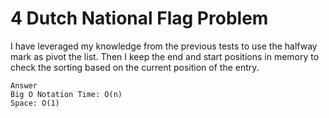# 4 Dutch National Flag Problem

I have leveraged my knowledge from the previous tests to use the halfway mark as pivot the list.
Then I keep the end and start positions in memory to check the sorting based on the current position of the entry.

```text
Answer
Big O Notation Time: O(n)
Space: O(1)
```